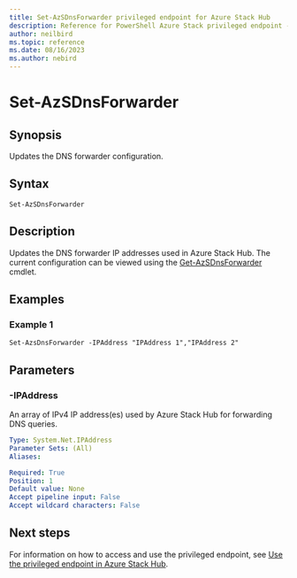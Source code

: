 ```yaml
---
title: Set-AzSDnsForwarder privileged endpoint for Azure Stack Hub
description: Reference for PowerShell Azure Stack privileged endpoint - Set-AzSDnsForwarder
author: neilbird
ms.topic: reference
ms.date: 08/16/2023
ms.author: nebird
---
```


# Set-AzSDnsForwarder

## Synopsis

Updates the DNS forwarder configuration.

## Syntax

```
Set-AzSDnsForwarder
```

## Description

Updates the DNS forwarder IP addresses used in Azure Stack Hub. The current configuration can be viewed using the [Get-AzSDnsForwarder](get-azsdnsforwarder.md) cmdlet.

## Examples

### Example 1

```
Set-AzsDnsForwarder -IPAddress "IPAddress 1","IPAddress 2"
```

## Parameters

### -IPAddress

An array of IPv4 IP address(es) used by Azure Stack Hub for forwarding DNS queries.

```yaml
Type: System.Net.IPAddress
Parameter Sets: (All)
Aliases:

Required: True
Position: 1
Default value: None
Accept pipeline input: False
Accept wildcard characters: False
```

## Next steps

For information on how to access and use the privileged endpoint, see [Use the privileged endpoint in Azure Stack Hub](../../operator/azure-stack-privileged-endpoint.md).
